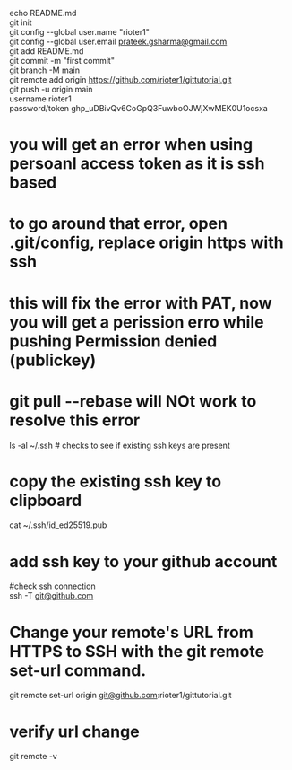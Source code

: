 echo README.md  
git init  
git config --global user.name "rioter1"  
git config --global user.email prateek.gsharma@gmail.com  
git add README.md  
git commit -m "first commit"  
git branch -M main  
git remote add origin https://github.com/rioter1/gittutorial.git  
git push -u origin main  
username rioter1  
password/token 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  
# you will get an error when using persoanl access token as it is ssh based  
# to go around that error, open .git/config, replace origin https with ssh  
# this will fix the error with PAT, now you will get a perission erro while pushing Permission denied (publickey)  
# git pull --rebase will NOt work to resolve this error  
ls -al ~/.ssh # checks to see if existing ssh keys are present  
# copy the existing ssh key to clipboard  
cat ~/.ssh/id_ed25519.pub  
# add ssh key to your github account  
#check ssh connection   
ssh -T git@github.com  
# Change your remote's URL from HTTPS to SSH with the git remote set-url command.  
git remote set-url origin git@github.com:rioter1/gittutorial.git  
# verify url change   
git remote -v  

